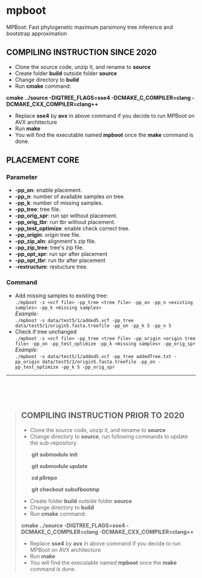 # mpboot
MPBoot: Fast phylogenetic maximum parsimony tree inference and bootstrap approximation

## **COMPILING INSTRUCTION SINCE 2020**
* Clone the source code, unzip it, and rename to **source**
* Create folder **build** outside folder **source**
* Change directory to **build**
* Run **cmake** command:

**cmake ../source -DIQTREE_FLAGS=sse4 -DCMAKE_C_COMPILER=clang -DCMAKE_CXX_COMPILER=clang++**
* Replace **sse4** by **avx** in above command if you decide to run MPBoot on AVX architecture
* Run **make**
* You will find the executable named **mpboot** once the **make** command is done.

## **PLACEMENT CORE** 
### **Parameter**
* **-pp_on**: enable placement.
* **-pp_n**: number of available samples on tree.
* **-pp_k**: number of missing samples.
* **-pp_tree**: tree file.
* **-pp_orig_spr**: run spr without placement.
* **-pp_orig_tbr**: run tbr without placement.
* **-pp_test_optimize**: enable check correct tree.
* **-pp_origin**: origin tree file.
* **-pp_zip_aln**: alignment's zip file.
* **-pp_zip_tree**: tree's zip file.
* **-pp_opt_spr**: run spr after placement
* **-pp_opt_tbr**: run tbr after placement
* **-restructure**: restucture tree.

### **Command**
* Add missing samples to existing tree:
  <br>
  ``./mpboot -s <vcf file> -pp_tree <tree file> -pp_on -pp_n <existing samples> -pp_k <missing samples>``
  <br>
  *Example:*
  <br>
  ``./mpboot -s data/test5/1/added5.vcf -pp_tree data/test5/1/origin5.fasta.treefile -pp_on -pp_k 5 -pp_n 5``
* Check if tree unchanged
  <br>
  ``./mpboot -s <vcf file> -pp_tree <tree file> -pp_origin <origin tree file> -pp_on -pp_test_optimize -pp_k <missing samples> -pp_orig_spr``
  <br>
  *Example:*
  <br>
  ``./mpboot -s data/test5/1/added5.vcf -pp_tree addedTree.txt -pp_origin data/test5/1/origin5.fasta.treefile -pp_on -pp_test_optimize -pp_k 5 -pp_orig_spr``
<hr>
<br><br><br>


> ## **COMPILING INSTRUCTION PRIOR TO 2020**
> * Clone the source code, unzip it, and rename to **source**
> * Change directory to **source**, run following commands to update the sub-repository
> 
> &nbsp;&nbsp;&nbsp;&nbsp;&nbsp;&nbsp;&nbsp;**git submodule init**
> 
> &nbsp;&nbsp;&nbsp;&nbsp;&nbsp;&nbsp;&nbsp;**git submodule update**
> 
> &nbsp;&nbsp;&nbsp;&nbsp;&nbsp;&nbsp;&nbsp;**cd pllrepo**
> 
> &nbsp;&nbsp;&nbsp;&nbsp;&nbsp;&nbsp;&nbsp;**git checkout subufbootmp**
> 
> * Create folder **build** outside folder **source**
> * Change directory to **build**
> * Run **cmake** command:
> 
> **cmake ../source -DIQTREE_FLAGS=sse4 -DCMAKE_C_COMPILER=clang -DCMAKE_CXX_COMPILER=clang++**
> * Replace **sse4** by **avx** in above command if you decide to run MPBoot on AVX architecture
> * Run **make**
> * You will find the executable named **mpboot** once the **make** command is done.
